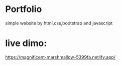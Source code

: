 # Portfolio
simple website by html,css,bootstrap and javascript
# live dimo:
https://magnificent-marshmallow-5399fa.netlify.app/

